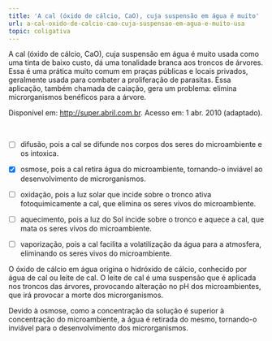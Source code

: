 ```yaml
---
title: 'A cal (óxido de cálcio, CaO), cuja suspensão em água é muito'
url: a-cal-oxido-de-calcio-cao-cuja-suspensao-em-agua-e-muito-usa
topic: coligativa
---
```



A cal (óxido de cálcio, CaO), cuja suspensão em água é muito usada como uma tinta de baixo custo, dá uma tonalidade branca aos troncos de árvores. Essa é uma prática muito comum em praças públicas e locais privados, geralmente usada para combater a proliferação de parasitas. Essa aplicação, também chamada de caiação, gera um problema: elimina microrganismos benéficos para a árvore.

Disponível em: http://super.abril.com.br. Acesso em: 1 abr. 2010 (adaptado).

 



- [ ] difusão, pois a cal se difunde nos corpos dos seres do microambiente e os intoxica.
- [x] osmose, pois a cal retira água do microambiente, tornando-o inviável ao desenvolvimento de microrganismos.
- [ ] oxidação, pois a luz solar que incide sobre o tronco ativa fotoquimicamente a cal, que elimina os seres vivos do microambiente.
- [ ] aquecimento, pois a luz do Sol incide sobre o tronco e aquece a cal, que mata os seres vivos do microambiente.
- [ ] vaporização, pois a cal facilita a volatilização da água para a atmosfera, eliminando os seres vivos do microambiente.


O óxido de cálcio em água origina o hidróxido de cálcio, conhecido por água de cal ou leite de cal. O leite de cal é uma suspensão que é aplicada nos troncos das árvores, provocando alteração no pH dos microambientes, que irá provocar a morte dos microrganismos.

Devido à osmose, como a concentração da solução é superior à concentração do microambiente, a água é retirada do mesmo, tornando-o inviável para o desenvolvimento dos microrganismos.
